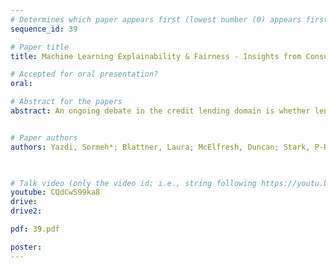 ```yaml
---
# Determines which paper appears first (lowest number (0) appears first)
sequence_id: 39

# Paper title
title: Machine Learning Explainability & Fairness - Insights from Consumer Lending

# Accepted for oral presentation?
oral: 

# Abstract for the papers
abstract: An ongoing debate in the credit lending domain is whether lenders and regulators can responsibly use machine learning models. Transparency is a major concern in this area, but machine learning models can be difficult to interpret. Our work is a case study of the models and explainability tools currently in use in the finance industry that advertise better transparency. In this submission we focus on the effects of the explainability tools on disparate impact / fair lending in credit underwriting. We evaluate these explainability tools on a criteria we dub Òusability,Ó which indicates a toolÕs ability to identify less discriminatory alternative models. Notably, we find that in the context of credit lending, the intuitive method of feature dropping, which attempts to reduce bias by removing ÒproblematicÓ features, does not lead to less discriminatory alternative models, and often leads to substantial performance deterioration. In contrast, automated tools that search for a range of less discriminatory alternative models can successfully improve fairness metrics. The findings presented here are a subset of results from a larger study "Machine Learning Explainability & Fairness - Insights from Consumer Lending". In the full report we investigate several other aspects of ML in financial services, including the use of explainability tools in Adverse Action Notices. 


# Paper authors
authors: Yazdi, Sormeh*; Blattner, Laura; McElfresh, Duncan; Stark, P-R; Spiess, Jann L

 

# Talk video (only the video id; i.e., string following https://youtu.be/)
youtube: CQdCwS99ka8
drive:
drive2:

pdf: 39.pdf

poster:  
---
```

